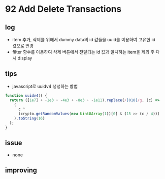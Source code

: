 # 92 Add Delete Transactions

## log

- item 추가, 삭제를 위해서 dummy data의 id 값들을 uuid를 이용하여 고유한 id 값으로 변경
- filter 함수를 이용하여 삭제 버튼에서 전달되는 id 값과 일치하는 item을 제외 후 다시 display

## tips

- javascript로 uuidv4 생성하는 방법

```javascript
function uuidv4() {
  return ([1e7] + -1e3 + -4e3 + -8e3 + -1e11).replace(/[018]/g, (c) =>
    (
      c ^
      (crypto.getRandomValues(new Uint8Array(1))[0] & (15 >> (c / 4)))
    ).toString(16)
  );
}
```

## issue

- none

## improving
